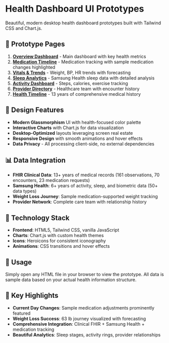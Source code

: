 # Health Dashboard UI Prototypes

Beautiful, modern desktop health dashboard prototypes built with Tailwind CSS and Chart.js.

## 📱 Prototype Pages

1. **[Overview Dashboard](index.html)** - Main dashboard with key health metrics
2. **[Medication Timeline](medications.html)** - Medication tracking with sample medication changes highlighted  
3. **[Vitals & Trends](vitals.html)** - Weight, BP, HR trends with forecasting
4. **[Sleep Analytics](sleep.html)** - Samsung Health sleep data with detailed analysis
5. **[Activity Dashboard](activity.html)** - Steps, calories, exercise tracking
6. **[Provider Directory](providers.html)** - Healthcare team with encounter history
7. **[Health Timeline](timeline.html)** - 13 years of comprehensive medical history

## 🎨 Design Features

- **Modern Glassmorphism** UI with health-focused color palette
- **Interactive Charts** with Chart.js for data visualization
- **Desktop-Optimized** layouts leveraging screen real estate
- **Responsive Design** with smooth animations and hover effects
- **Data Privacy** - All processing client-side, no external dependencies

## 📊 Data Integration

- **FHIR Clinical Data**: 13+ years of medical records (161 observations, 70 encounters, 23 medication requests)
- **Samsung Health**: 6+ years of activity, sleep, and biometric data (50+ data types)
- **Weight Loss Journey**: Sample medication-supported weight tracking
- **Provider Network**: Complete care team with relationship history

## 🚀 Technology Stack

- **Frontend**: HTML5, Tailwind CSS, vanilla JavaScript
- **Charts**: Chart.js with custom health themes  
- **Icons**: Heroicons for consistent iconography
- **Animations**: CSS transitions and hover effects

## 📖 Usage

Simply open any HTML file in your browser to view the prototype. All data is sample data based on your actual health information structure.

## 🎯 Key Highlights

- **Current Day Changes**: Sample medication adjustments prominently featured
- **Weight Loss Success**: 63 lb journey visualized with forecasting
- **Comprehensive Integration**: Clinical FHIR + Samsung Health + medication tracking
- **Beautiful Analytics**: Sleep stages, activity rings, provider relationships